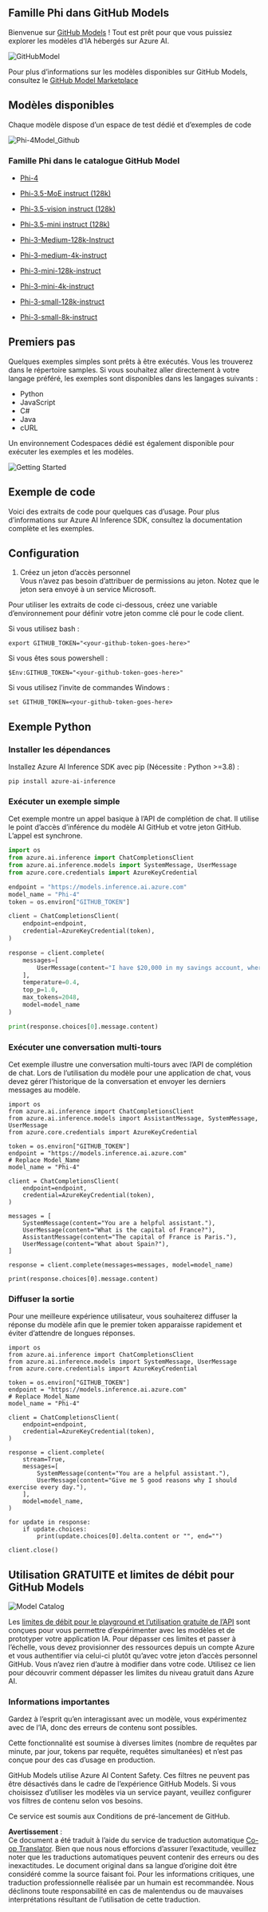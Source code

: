 <!--
CO_OP_TRANSLATOR_METADATA:
{
  "original_hash": "fb67a08b9fc911a10ed58081fadef416",
  "translation_date": "2025-07-16T18:56:13+00:00",
  "source_file": "md/01.Introduction/02/02.GitHubModel.md",
  "language_code": "fr"
}
-->
## Famille Phi dans GitHub Models

Bienvenue sur [GitHub Models](https://github.com/marketplace/models) ! Tout est prêt pour que vous puissiez explorer les modèles d’IA hébergés sur Azure AI.

![GitHubModel](../../../../../translated_images/GitHub_ModelCatalog.aa43c51c36454747ca1cc1ffa799db02cc66b4fb7e8495311701adb072442df8.fr.png)

Pour plus d’informations sur les modèles disponibles sur GitHub Models, consultez le [GitHub Model Marketplace](https://github.com/marketplace/models)

## Modèles disponibles

Chaque modèle dispose d’un espace de test dédié et d’exemples de code

![Phi-4Model_Github](../../../../../translated_images/GitHub_ModelPlay.cf6a9f1106e048535478f17ed0078551c3959884e4083eb62a895bb089dd831c.fr.png)

### Famille Phi dans le catalogue GitHub Model

- [Phi-4](https://github.com/marketplace/models/azureml/Phi-4)

- [Phi-3.5-MoE instruct (128k)](https://github.com/marketplace/models/azureml/Phi-3-5-MoE-instruct)

- [Phi-3.5-vision instruct (128k)](https://github.com/marketplace/models/azureml/Phi-3-5-vision-instruct)

- [Phi-3.5-mini instruct (128k)](https://github.com/marketplace/models/azureml/Phi-3-5-mini-instruct)

- [Phi-3-Medium-128k-Instruct](https://github.com/marketplace/models/azureml/Phi-3-medium-128k-instruct)

- [Phi-3-medium-4k-instruct](https://github.com/marketplace/models/azureml/Phi-3-medium-4k-instruct)

- [Phi-3-mini-128k-instruct](https://github.com/marketplace/models/azureml/Phi-3-mini-128k-instruct)

- [Phi-3-mini-4k-instruct](https://github.com/marketplace/models/azureml/Phi-3-mini-4k-instruct)

- [Phi-3-small-128k-instruct](https://github.com/marketplace/models/azureml/Phi-3-small-128k-instruct)

- [Phi-3-small-8k-instruct](https://github.com/marketplace/models/azureml/Phi-3-small-8k-instruct)

## Premiers pas

Quelques exemples simples sont prêts à être exécutés. Vous les trouverez dans le répertoire samples. Si vous souhaitez aller directement à votre langage préféré, les exemples sont disponibles dans les langages suivants :

- Python
- JavaScript
- C#
- Java
- cURL

Un environnement Codespaces dédié est également disponible pour exécuter les exemples et les modèles.

![Getting Started](../../../../../translated_images/GitHub_ModelGetStarted.150220a802da6fb67944ad93c1a4c7b8a9811e43d77879a149ecf54c02928c6b.fr.png)

## Exemple de code

Voici des extraits de code pour quelques cas d’usage. Pour plus d’informations sur Azure AI Inference SDK, consultez la documentation complète et les exemples.

## Configuration

1. Créez un jeton d’accès personnel  
Vous n’avez pas besoin d’attribuer de permissions au jeton. Notez que le jeton sera envoyé à un service Microsoft.

Pour utiliser les extraits de code ci-dessous, créez une variable d’environnement pour définir votre jeton comme clé pour le code client.

Si vous utilisez bash :  
```
export GITHUB_TOKEN="<your-github-token-goes-here>"
```  
Si vous êtes sous powershell :  

```
$Env:GITHUB_TOKEN="<your-github-token-goes-here>"
```  

Si vous utilisez l’invite de commandes Windows :  

```
set GITHUB_TOKEN=<your-github-token-goes-here>
```  

## Exemple Python

### Installer les dépendances  
Installez Azure AI Inference SDK avec pip (Nécessite : Python >=3.8) :

```
pip install azure-ai-inference
```  
### Exécuter un exemple simple

Cet exemple montre un appel basique à l’API de complétion de chat. Il utilise le point d’accès d’inférence du modèle AI GitHub et votre jeton GitHub. L’appel est synchrone.

```python
import os
from azure.ai.inference import ChatCompletionsClient
from azure.ai.inference.models import SystemMessage, UserMessage
from azure.core.credentials import AzureKeyCredential

endpoint = "https://models.inference.ai.azure.com"
model_name = "Phi-4"
token = os.environ["GITHUB_TOKEN"]

client = ChatCompletionsClient(
    endpoint=endpoint,
    credential=AzureKeyCredential(token),
)

response = client.complete(
    messages=[
        UserMessage(content="I have $20,000 in my savings account, where I receive a 4% profit per year and payments twice a year. Can you please tell me how long it will take for me to become a millionaire? Also, can you please explain the math step by step as if you were explaining it to an uneducated person?"),
    ],
    temperature=0.4,
    top_p=1.0,
    max_tokens=2048,
    model=model_name
)

print(response.choices[0].message.content)
```

### Exécuter une conversation multi-tours

Cet exemple illustre une conversation multi-tours avec l’API de complétion de chat. Lors de l’utilisation du modèle pour une application de chat, vous devez gérer l’historique de la conversation et envoyer les derniers messages au modèle.

```
import os
from azure.ai.inference import ChatCompletionsClient
from azure.ai.inference.models import AssistantMessage, SystemMessage, UserMessage
from azure.core.credentials import AzureKeyCredential

token = os.environ["GITHUB_TOKEN"]
endpoint = "https://models.inference.ai.azure.com"
# Replace Model_Name
model_name = "Phi-4"

client = ChatCompletionsClient(
    endpoint=endpoint,
    credential=AzureKeyCredential(token),
)

messages = [
    SystemMessage(content="You are a helpful assistant."),
    UserMessage(content="What is the capital of France?"),
    AssistantMessage(content="The capital of France is Paris."),
    UserMessage(content="What about Spain?"),
]

response = client.complete(messages=messages, model=model_name)

print(response.choices[0].message.content)
```

### Diffuser la sortie

Pour une meilleure expérience utilisateur, vous souhaiterez diffuser la réponse du modèle afin que le premier token apparaisse rapidement et éviter d’attendre de longues réponses.

```
import os
from azure.ai.inference import ChatCompletionsClient
from azure.ai.inference.models import SystemMessage, UserMessage
from azure.core.credentials import AzureKeyCredential

token = os.environ["GITHUB_TOKEN"]
endpoint = "https://models.inference.ai.azure.com"
# Replace Model_Name
model_name = "Phi-4"

client = ChatCompletionsClient(
    endpoint=endpoint,
    credential=AzureKeyCredential(token),
)

response = client.complete(
    stream=True,
    messages=[
        SystemMessage(content="You are a helpful assistant."),
        UserMessage(content="Give me 5 good reasons why I should exercise every day."),
    ],
    model=model_name,
)

for update in response:
    if update.choices:
        print(update.choices[0].delta.content or "", end="")

client.close()
```

## Utilisation GRATUITE et limites de débit pour GitHub Models

![Model Catalog](../../../../../translated_images/GitHub_Model.ca6c125cb3117d0ea7c2e204b066ee4619858d28e7b1a419c262443c5e9a2d5b.fr.png)

Les [limites de débit pour le playground et l’utilisation gratuite de l’API](https://docs.github.com/en/github-models/prototyping-with-ai-models#rate-limits) sont conçues pour vous permettre d’expérimenter avec les modèles et de prototyper votre application IA. Pour dépasser ces limites et passer à l’échelle, vous devez provisionner des ressources depuis un compte Azure et vous authentifier via celui-ci plutôt qu’avec votre jeton d’accès personnel GitHub. Vous n’avez rien d’autre à modifier dans votre code. Utilisez ce lien pour découvrir comment dépasser les limites du niveau gratuit dans Azure AI.

### Informations importantes

Gardez à l’esprit qu’en interagissant avec un modèle, vous expérimentez avec de l’IA, donc des erreurs de contenu sont possibles.

Cette fonctionnalité est soumise à diverses limites (nombre de requêtes par minute, par jour, tokens par requête, requêtes simultanées) et n’est pas conçue pour des cas d’usage en production.

GitHub Models utilise Azure AI Content Safety. Ces filtres ne peuvent pas être désactivés dans le cadre de l’expérience GitHub Models. Si vous choisissez d’utiliser les modèles via un service payant, veuillez configurer vos filtres de contenu selon vos besoins.

Ce service est soumis aux Conditions de pré-lancement de GitHub.

**Avertissement** :  
Ce document a été traduit à l’aide du service de traduction automatique [Co-op Translator](https://github.com/Azure/co-op-translator). Bien que nous nous efforcions d’assurer l’exactitude, veuillez noter que les traductions automatiques peuvent contenir des erreurs ou des inexactitudes. Le document original dans sa langue d’origine doit être considéré comme la source faisant foi. Pour les informations critiques, une traduction professionnelle réalisée par un humain est recommandée. Nous déclinons toute responsabilité en cas de malentendus ou de mauvaises interprétations résultant de l’utilisation de cette traduction.